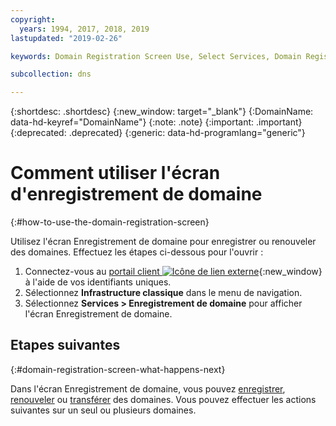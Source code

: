 ```yaml
---
copyright:
  years: 1994, 2017, 2018, 2019
lastupdated: "2019-02-26"

keywords: Domain Registration Screen Use, Select Services, Domain Registration screen

subcollection: dns

---
```


{:shortdesc: .shortdesc}
{:new_window: target="_blank"}
{:DomainName: data-hd-keyref="DomainName"}
{:note: .note}
{:important: .important}
{:deprecated: .deprecated}
{:generic: data-hd-programlang="generic"}

# Comment utiliser l'écran d'enregistrement de domaine
{:#how-to-use-the-domain-registration-screen}

Utilisez l'écran Enregistrement de domaine pour enregistrer ou renouveler des domaines. Effectuez les étapes ci-dessous pour l'ouvrir : 

1. Connectez-vous au [portail client ![Icône de lien externe](../../icons/launch-glyph.svg "Icône de lien externe")](https://{DomainName}/){:new_window} à l'aide de vos identifiants uniques.
1. Sélectionnez **Infrastructure classique** dans le menu de navigation.
1. Sélectionnez **Services > Enregistrement de domaine** pour afficher l'écran Enregistrement de domaine.

## Etapes suivantes
{:#domain-registration-screen-what-happens-next}

Dans l'écran Enregistrement de domaine, vous pouvez [enregistrer](/docs/infrastructure/dns?topic=dns-register-a-new-domain), [renouveler](/docs/infrastructure/dns?topic=dns-renew-an-existing-domain) ou [transférer](/docs/infrastructure/dns?topic=dns-transfer-an-existing-domain-to-ibm-cloud) des domaines. Vous pouvez effectuer les actions suivantes sur un seul ou plusieurs domaines.
